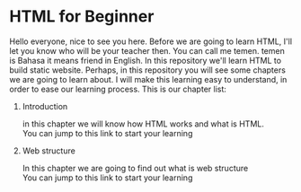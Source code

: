 # HTML for Beginner
Hello everyone, nice to see you here. Before we are going to learn HTML, I'll let you know who will be your teacher then. 
You can call me temen. temen is Bahasa it means friend in English. In this repository we'll learn HTML to build static website. Perhaps, in this repository you will see some chapters we are going to learn about. I will make this learning easy to understand, in order to ease our learning process. This is our chapter list:
<ol>
  <li>
    Introduction
    <p>
      in this chapter we will know how HTML works and what is HTML. <br>
      You can jump to this link to start your learning
    </p>
  </li>
  <li>
    Web structure
    <p>
      In this chapter we are going to find out what is web structure
      <br> You can jump to this link to start your learning
    </p>
  </li>
</ol>
